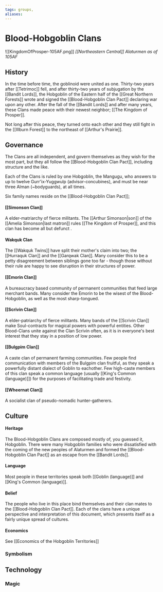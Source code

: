 ```yaml
---
tags: groups, 
aliases:
---
```


# Blood-Hobgoblin Clans
![[KingdomOfProsper-105AF.png]]
*[[Northeastern Central]] Alaturmen as of 105AF*
## History
In the time before time, the goblinoid were united as one. Thirty-two years after [[Tetrimoc]] fell, and after thirty-two years of subjugation by the [[Bandit Lords]], the Hobgoblin of the Eastern half of the [[Great Northern Forests]] wrote and signed the [[Blood-Hobgoblin Clan Pact]] declaring war upon any other. After the fall of the [[Bandit Lords]] and after many years, these Clans made peace with their newest neighbor; [[The Kingdom of Prosper]].

Not long after this peace, they turned onto each other and they still fight in the [[Illburn Forest]] to the northeast of [[Arthur's Prairie]].

## Governance
The Clans are all independent, and govern themselves as they wish for the most part, but they all follow the [[Blood-Hobgoblin Clan Pact]], including structure and the like.

Each of the Clans is ruled by one Hobgoblin, the Mangugu, who answers to up to twelve Gurr'ix-Yuggwulp (advisor-concubines), and must be near three Alman (~bodyguards), at all times.

Six family names reside on the [[Blood-Hobgoblin Clan Pact]];

#### [[Simonson Clan]]
A elder-matriarchy of fierce militants. The [[Arthur Simonson|son]] of the [[Amelia Simonson|last matron]] rules [[The Kingdom of Prosper]], and this clan has become all but defunct .

#### Wakquk Clan
The [[Wakquk Twins]] have split their mother's claim into two; the [[Hurraquk Clan]] and the [[Garqwak Clan]]. Many consider this to be a petty disagreement between siblings gone too far - though those without their rule are happy to see disruption in their structures of power. 

#### [[Emorin Clan]]
A bureaucracy based community of permanent communities that feed large merchant bands. Many consider the Emorin to be the wisest of the Blood-Hobgoblin, as well as the most sharp-tongued.

#### [[Scrivin Clan]]
A elder-patriarchy of fierce militants. Many bands of the [[Scrivin Clan]] make Soul-contracts for magical powers with powerful entities. Other Blood-Clans unite against the Clan Scrivin often, as it is in everyone's best interest that they stay in a position of low power.

#### [[Bulgpim Clan]]
A caste clan of permanent farming communities. Few people find communication with members of the Bulgpim clan fruitful, as they speak a powerfully distant dialect of Goblin to eachother. Few high-caste members of this clan speak a common language (usually [[King's Common (language)]]) for the purposes of facilitating trade and festivity.

#### [[Wheernat Clan]]
A socialist clan of pseudo-nomadic hunter-gatherers. 

## Culture
#### Heritage
The Blood-Hobgoblin Clans are composed mostly of, you guessed it, Hobgoblin. There were many Hobgoblin families who were dissatisfied with the coming of the new peoples of Alaturmen and formed the [[Blood-Hobgoblin Clan Pact]] as an escape from the [[Bandit Lords]].

#### Language
Most people in these territories speak both [[Goblin (language)]] and [[King's Common (language)]].

#### Belief
The people who live in this place bind themselves and their clan mates to the [[Blood-Hobgoblin Clan Pact]]. Each of the clans have a unique perspective and interpretation of this document, which presents itself as a fairly unique spread of cultures.

#### Economics
See [[Economics of the Hobgoblin Territories]]
### Symbolism
## Technology
### Magic